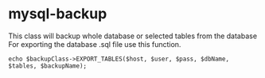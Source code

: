 # mysql-backup
This class will backup whole database or selected tables from the database
For exporting the database .sql file use this function. 
````
echo $backupClass->EXPORT_TABLES($host, $user, $pass, $dbName, $tables, $backupName);
````
